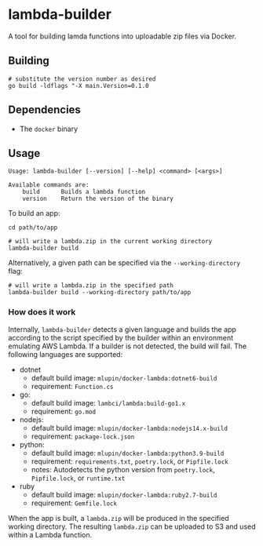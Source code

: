 # lambda-builder

A tool for building lamda functions into uploadable zip files via Docker.

## Building

```shell
# substitute the version number as desired
go build -ldflags "-X main.Version=0.1.0
```

## Dependencies

- The `docker` binary

## Usage

```
Usage: lambda-builder [--version] [--help] <command> [<args>]

Available commands are:
    build      Builds a lambda function
    version    Return the version of the binary
```

To build an app:

```shell
cd path/to/app

# will write a lambda.zip in the current working directory
lambda-builder build
```

Alternatively, a given path can be specified via the `--working-directory` flag:

```shell
# will write a lambda.zip in the specified path
lambda-builder build --working-directory path/to/app
```

### How does it work

Internally, `lambda-builder` detects a given language and builds the app according to the script specified by the builder within an environment emulating AWS Lambda. If a builder is not detected, the build will fail. The following languages are supported:

- dotnet
  - default build image: `mlupin/docker-lambda:dotnet6-build`
  - requirement: `Function.cs`
- go:
  - default build image: `lambci/lambda:build-go1.x`
  - requirement: `go.mod`
- nodejs:
  - default build image: `mlupin/docker-lambda:nodejs14.x-build`
  - requirement: `package-lock.json`
- python:
  - default build image: `mlupin/docker-lambda:python3.9-build`
  - requirement: `requirements.txt`, `poetry.lock`, or `Pipfile.lock`
  - notes: Autodetects the python version from `poetry.lock`, `Pipfile.lock`, or `runtime.txt`
- ruby
  - default build image: `mlupin/docker-lambda:ruby2.7-build`
  - requirement: `Gemfile.lock`

When the app is built, a `lambda.zip` will be produced in the specified working directory. The resulting `lambda.zip` can be uploaded to S3 and used within a Lambda function.
